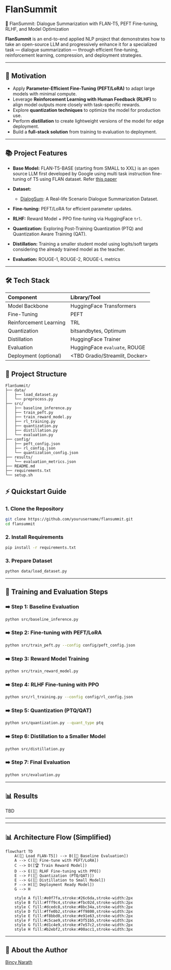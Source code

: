 # FlanSummit
🚀 FlanSummit: Dialogue Summarization with FLAN-T5, PEFT Fine-tuning, RLHF, and Model Optimization

**FlanSummit** is an end-to-end applied NLP project that demonstrates how to take an open-source LLM and progressively enhance it for a specialized task — dialogue summarization — through efficient fine-tuning, reinforcement learning, compression, and deployment strategies.

---

## 🎯 Motivation
- Apply **Parameter-Efficient Fine-Tuning (PEFT/LoRA)** to adapt large models with minimal compute.
- Leverage **Reinforcement Learning with Human Feedback (RLHF)** to align model outputs more closely with task-specific rewards.
- Explore **quantization techniques** to optimize the model for production use.
- Perform **distillation** to create lightweight versions of the model for edge deployment.
- Build a **full-stack solution** from training to evaluation to deployment.

---

## 📚 Project Features
- **Base Model:** FLAN-T5-BASE (starting from SMALL to XXL) is an open source LLM first developed by Google using multi task instruction fine-tuning of T5 using FLAN dataset. Refer [this paper](https://arxiv.org/pdf/2210.11416)

- **Dataset:**  
  - [DialogSum](https://github.com/cylnlp/dialogsum): A Real-life Scenario Dialogue Summarization Dataset.

- **Fine-tuning:** PEFT/LoRA for efficient parameter updates.

- **RLHF:** Reward Model + PPO fine-tuning via HuggingFace `trl`.

- **Quantization:** Exploring Post-Training Quantization (PTQ) and Quantization Aware Training (QAT).

- **Distillation:** Training a smaller student model using logits/soft targets considering the already trained model as the teacher.

- **Evaluation:** ROUGE-1, ROUGE-2, ROUGE-L metrics

---

## 🛠️ Tech Stack

| Component | Library/Tool |
|:---|:---|
| Model Backbone | HuggingFace Transformers |
| Fine-Tuning | PEFT |
| Reinforcement Learning | TRL |
| Quantization | bitsandbytes, Optimum |
| Distillation | HuggingFace Trainer |
| Evaluation | HuggingFace `evaluate`, ROUGE |
| Deployment (optional) | <TBD Gradio/Streamlit, Docker> |


## 📁 Project Structure
```
FlanSummit/
├── data/
│   ├── load_dataset.py
│   └── preprocess.py
├── src/
│   ├── baseline_inference.py
│   ├── train_peft.py
│   ├── train_reward_model.py
│   ├── rl_training.py
│   ├── quantization.py
│   ├── distillation.py
│   └── evaluation.py
├── config/
│   ├── peft_config.json
│   ├── rl_config.json
│   └── quantization_config.json
├── results/
│   └── evaluation_metrics.json
├── README.md
├── requirements.txt
└── setup.sh
```

## ⚡ Quickstart Guide

### 1. Clone the Repository
```bash
git clone https://github.com/yourusername/flansummit.git
cd flansummit
```

### 2. Install Requirements
```bash
pip install -r requirements.txt
```

### 3. Prepare Dataset
```bash
python data/load_dataset.py
```

---

## 🧪 Training and Evaluation Steps

### ➡️ Step 1: Baseline Evaluation
```bash
python src/baseline_inference.py
```

### ➡️ Step 2: Fine-tuning with PEFT/LoRA
```bash
python src/train_peft.py --config config/peft_config.json
```

### ➡️ Step 3: Reward Model Training
```bash
python src/train_reward_model.py
```

### ➡️ Step 4: RLHF Fine-tuning with PPO
```bash
python src/rl_training.py --config config/rl_config.json
```

### ➡️ Step 5: Quantization (PTQ/QAT)
```bash
python src/quantization.py --quant_type ptq
```

### ➡️ Step 6: Distillation to a Smaller Model
```bash
python src/distillation.py
```

### ➡️ Step 7: Final Evaluation
```bash
python src/evaluation.py
```

---

## 📊 Results

TBD

---

---

## 📊 Architecture Flow (Simplified)

```mermaid
flowchart TD
    A([🚀 Load FLAN-T5]) --> B([🧪 Baseline Evaluation])
    A --> C([🔧 Fine-tune with PEFT/LoRA])
    C --> D([🏆 Train Reward Model])
    D --> E([🎯 RLHF Fine-tuning with PPO])
    E --> F([🧩 Quantization (PTQ/QAT)])
    E --> G([🌱 Distillation to Small Model])
    F --> H([🚢 Deployment Ready Model])
    G --> H

    style A fill:#e0f7fa,stroke:#26c6da,stroke-width:2px
    style B fill:#fff9c4,stroke:#fbc02d,stroke-width:2px
    style C fill:#dcedc8,stroke:#8bc34a,stroke-width:2px
    style D fill:#ffe0b2,stroke:#ff9800,stroke-width:2px
    style E fill:#f8bbd0,stroke:#e91e63,stroke-width:2px
    style F fill:#c5cae9,stroke:#3f51b5,stroke-width:2px
    style G fill:#d1c4e9,stroke:#7e57c2,stroke-width:2px
    style H fill:#b2ebf2,stroke:#00acc1,stroke-width:3px
```

---

## 🧐 About the Author
[Bincy Narath](https://www.linkedin.com/in/bincynarath/)
